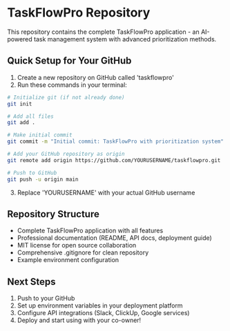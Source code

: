 # TaskFlowPro Repository

This repository contains the complete TaskFlowPro application - an AI-powered task management system with advanced prioritization methods.

## Quick Setup for Your GitHub

1. Create a new repository on GitHub called 'taskflowpro'
2. Run these commands in your terminal:

```bash
# Initialize git (if not already done)
git init

# Add all files
git add .

# Make initial commit
git commit -m "Initial commit: TaskFlowPro with prioritization system"

# Add your GitHub repository as origin
git remote add origin https://github.com/YOURUSERNAME/taskflowpro.git

# Push to GitHub
git push -u origin main
```

3. Replace 'YOURUSERNAME' with your actual GitHub username

## Repository Structure
- Complete TaskFlowPro application with all features
- Professional documentation (README, API docs, deployment guide)
- MIT license for open source collaboration
- Comprehensive .gitignore for clean repository
- Example environment configuration

## Next Steps
1. Push to your GitHub
2. Set up environment variables in your deployment platform
3. Configure API integrations (Slack, ClickUp, Google services)
4. Deploy and start using with your co-owner!

